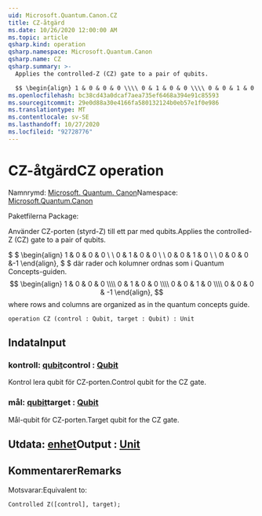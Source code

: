 ```yaml
---
uid: Microsoft.Quantum.Canon.CZ
title: CZ-åtgärd
ms.date: 10/26/2020 12:00:00 AM
ms.topic: article
qsharp.kind: operation
qsharp.namespace: Microsoft.Quantum.Canon
qsharp.name: CZ
qsharp.summary: >-
  Applies the controlled-Z (CZ) gate to a pair of qubits.

  $$ \begin{align} 1 & 0 & 0 & 0 \\\\ 0 & 1 & 0 & 0 \\\\ 0 & 0 & 1 & 0 \\\\ 0 & 0 & 0 & -1 \end{align}, $$ where rows and columns are organized as in the quantum concepts guide.
ms.openlocfilehash: bc38cd43a0dcaf7aea735ef6468a394e91c85593
ms.sourcegitcommit: 29e0d88a30e4166fa580132124b0eb57e1f0e986
ms.translationtype: MT
ms.contentlocale: sv-SE
ms.lasthandoff: 10/27/2020
ms.locfileid: "92728776"
---
```

# <a name="cz-operation"></a><span data-ttu-id="6732d-102">CZ-åtgärd</span><span class="sxs-lookup"><span data-stu-id="6732d-102">CZ operation</span></span>

<span data-ttu-id="6732d-103">Namnrymd: [Microsoft. Quantum. Canon](xref:Microsoft.Quantum.Canon)</span><span class="sxs-lookup"><span data-stu-id="6732d-103">Namespace: [Microsoft.Quantum.Canon](xref:Microsoft.Quantum.Canon)</span></span>

<span data-ttu-id="6732d-104">Paketfilerna [](https://nuget.org/packages/)</span><span class="sxs-lookup"><span data-stu-id="6732d-104">Package: [](https://nuget.org/packages/)</span></span>


<span data-ttu-id="6732d-105">Använder CZ-porten (styrd-Z) till ett par med qubits.</span><span class="sxs-lookup"><span data-stu-id="6732d-105">Applies the controlled-Z (CZ) gate to a pair of qubits.</span></span>

<span data-ttu-id="6732d-106">$ $ \begin{align} 1 & 0 & 0 & 0 \\ \\ 0 & 1 & 0 & 0 \\ \\ 0 & 0 & 1 & 0 \\ \\ 0 & 0 & 0 &-1 \end{align}, $ $ där rader och kolumner ordnas som i Quantum Concepts-guiden.</span><span class="sxs-lookup"><span data-stu-id="6732d-106">$$ \begin{align} 1 & 0 & 0 & 0 \\\\ 0 & 1 & 0 & 0 \\\\ 0 & 0 & 1 & 0 \\\\ 0 & 0 & 0 & -1 \end{align}, $$ where rows and columns are organized as in the quantum concepts guide.</span></span>

```qsharp
operation CZ (control : Qubit, target : Qubit) : Unit
```


## <a name="input"></a><span data-ttu-id="6732d-107">Indata</span><span class="sxs-lookup"><span data-stu-id="6732d-107">Input</span></span>

### <a name="control--qubit"></a><span data-ttu-id="6732d-108">kontroll: [qubit](xref:microsoft.quantum.lang-ref.qubit)</span><span class="sxs-lookup"><span data-stu-id="6732d-108">control : [Qubit](xref:microsoft.quantum.lang-ref.qubit)</span></span>

<span data-ttu-id="6732d-109">Kontrol lera qubit för CZ-porten.</span><span class="sxs-lookup"><span data-stu-id="6732d-109">Control qubit for the CZ gate.</span></span>


### <a name="target--qubit"></a><span data-ttu-id="6732d-110">mål: [qubit](xref:microsoft.quantum.lang-ref.qubit)</span><span class="sxs-lookup"><span data-stu-id="6732d-110">target : [Qubit](xref:microsoft.quantum.lang-ref.qubit)</span></span>

<span data-ttu-id="6732d-111">Mål-qubit för CZ-porten.</span><span class="sxs-lookup"><span data-stu-id="6732d-111">Target qubit for the CZ gate.</span></span>



## <a name="output--unit"></a><span data-ttu-id="6732d-112">Utdata: [enhet](xref:microsoft.quantum.lang-ref.unit)</span><span class="sxs-lookup"><span data-stu-id="6732d-112">Output : [Unit](xref:microsoft.quantum.lang-ref.unit)</span></span>



## <a name="remarks"></a><span data-ttu-id="6732d-113">Kommentarer</span><span class="sxs-lookup"><span data-stu-id="6732d-113">Remarks</span></span>

<span data-ttu-id="6732d-114">Motsvarar:</span><span class="sxs-lookup"><span data-stu-id="6732d-114">Equivalent to:</span></span>

```qsharp
Controlled Z([control], target);
```